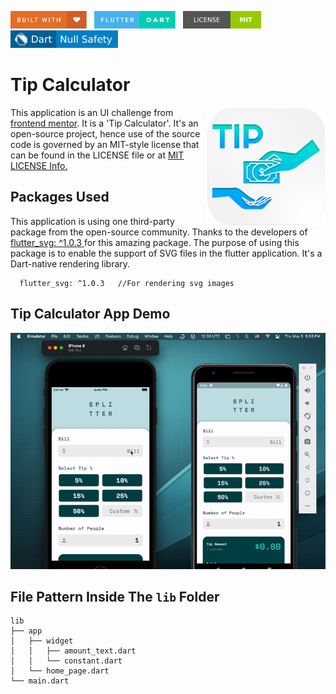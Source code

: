 <img src="screenshots/badges/built-with-love.svg" height="28px"/>&nbsp;&nbsp;
<img src="screenshots/badges/flutter-dart.svg" height="28px" />&nbsp;&nbsp;
<a href="https://choosealicense.com/licenses/mit/" target="_blank"><img src="screenshots/badges/license-MIT.svg" height="28px" /></a>&nbsp;&nbsp;
<img src="screenshots/badges/dart-null_safety-blue.svg" height="28px"/>

# Tip Calculator

<img align="right" src="screenshots/stores_logos/playstore.png" height="190"></img>
This application is an UI challenge from <a href = "https://www.frontendmentor.io/challenges/tip-calculator-app-ugJNGbJUX">frontend mentor</a>. It is a 'Tip Calculator'. It's an open-source project, hence use of the source code is governed by an MIT-style license that can be found in the LICENSE file or at <a href = "https://choosealicense.com/licenses/mit/">MIT LICENSE Info.</a>

## Packages Used

This application is using one third-party package from the open-source community. Thanks to the developers of <a href = "https://pub.dev/packages/flutter_svg">flutter_svg: ^1.0.3 </a> for this amazing package. The purpose of using this package is to enable the support of SVG files in the flutter application. It's a Dart-native rendering library.

```
  flutter_svg: ^1.0.3   //For rendering svg images
```

## Tip Calculator App Demo

<p align="center"><img src="screenshots/gif/demo.gif"></p>

## File Pattern Inside The `lib` Folder

```
lib
├── app
│   ├── widget
│   │   ├── amount_text.dart
│   │   └── constant.dart
│   └── home_page.dart
└── main.dart
```
